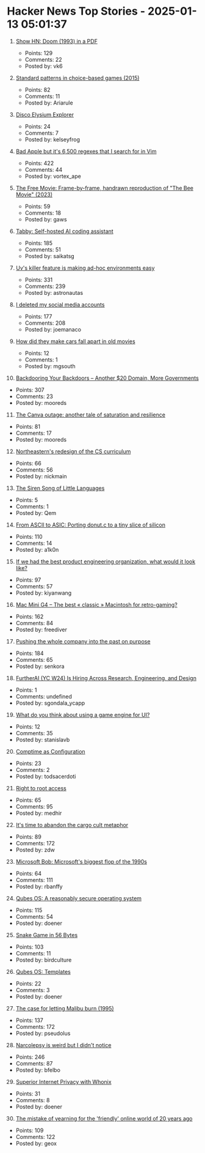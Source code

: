 # Hacker News Top Stories - 2025-01-13 05:01:37

1. [Show HN: Doom (1993) in a PDF](https://doompdf.pages.dev/doom.pdf)
   - Points: 129
   - Comments: 22
   - Posted by: vk6

2. [Standard patterns in choice-based games (2015)](https://heterogenoustasks.wordpress.com/2015/01/26/standard-patterns-in-choice-based-games/)
   - Points: 82
   - Comments: 11
   - Posted by: Ariarule

3. [Disco Elysium Explorer](http://134.0.119.41)
   - Points: 24
   - Comments: 7
   - Posted by: kelseyfrog

4. [Bad Apple but it's 6,500 regexes that I search for in Vim](https://eieio.games/blog/bad-apple-with-regex-in-vim/)
   - Points: 422
   - Comments: 44
   - Posted by: vortex_ape

5. [The Free Movie: Frame-by-frame, handrawn reproduction of "The Bee Movie" (2023)](https://thefreemovie.buzz/)
   - Points: 59
   - Comments: 18
   - Posted by: gaws

6. [Tabby: Self-hosted AI coding assistant](https://github.com/TabbyML/tabby)
   - Points: 185
   - Comments: 51
   - Posted by: saikatsg

7. [Uv's killer feature is making ad-hoc environments easy](https://valatka.dev/2025/01/12/on-killer-uv-feature.html)
   - Points: 331
   - Comments: 239
   - Posted by: astronautas

8. [I deleted my social media accounts](https://asylumsquare.com/backstage/2025-01-12/why-i-deleted-my-social-media-accounts)
   - Points: 177
   - Comments: 208
   - Posted by: joemanaco

9. [How did they make cars fall apart in old movies](https://movies.stackexchange.com/questions/79161/how-did-they-make-cars-fall-apart-in-old-movies)
   - Points: 12
   - Comments: 1
   - Posted by: mgsouth

10. [Backdooring Your Backdoors – Another $20 Domain, More Governments](https://labs.watchtowr.com/more-governments-backdoors-in-your-backdoors/)
   - Points: 307
   - Comments: 23
   - Posted by: mooreds

11. [The Canva outage: another tale of saturation and resilience](https://surfingcomplexity.blog/2024/12/21/the-canva-outage-another-tale-of-saturation-and-resilience/)
   - Points: 81
   - Comments: 17
   - Posted by: mooreds

12. [Northeastern's redesign of the CS curriculum](https://huntnewsnu.com/82511/editorial/op-eds/op-ed-northeasterns-redesign-of-the-khoury-curriculum-abandons-the-fundamentals-of-computer-science/)
   - Points: 66
   - Comments: 56
   - Posted by: nickmain

13. [The Siren Song of Little Languages](https://www.wilfred.me.uk/blog/2019/03/24/the-siren-song-of-little-languages/)
   - Points: 5
   - Comments: 1
   - Posted by: Qem

14. [From ASCII to ASIC: Porting donut.c to a tiny slice of silicon](https://www.a1k0n.net/2025/01/10/tiny-tapeout-donut.html)
   - Points: 110
   - Comments: 14
   - Posted by: a1k0n

15. [If we had the best product engineering organization, what would it look like?](https://www.jamesshore.com/v2/blog/2025/the-best-product-engineering-org-in-the-world)
   - Points: 97
   - Comments: 57
   - Posted by: kiyanwang

16. [Mac Mini G4 – The best « classic » Macintosh for retro-gaming?](https://www.xtof.info/MacMiniG4-the-best-classic-macintosh-for-retrogaming.html)
   - Points: 162
   - Comments: 84
   - Posted by: freediver

17. [Pushing the whole company into the past on purpose](https://rachelbythebay.com/w/2025/01/09/lag/)
   - Points: 184
   - Comments: 65
   - Posted by: senkora

18. [FurtherAI (YC W24) Is Hiring Across Research, Engineering, and Design](https://www.ycombinator.com/companies/furtherai/jobs)
   - Points: 1
   - Comments: undefined
   - Posted by: sgondala_ycapp

19. [What do you think about using a game engine for UI?](undefined)
   - Points: 12
   - Comments: 35
   - Posted by: stanislavb

20. [Comptime as Configuration](https://www.openmymind.net/Comptime-as-Configuration/)
   - Points: 23
   - Comments: 2
   - Posted by: todsacerdoti

21. [Right to root access](https://medhir.com/blog/right-to-root-access)
   - Points: 65
   - Comments: 95
   - Posted by: medhir

22. [It's time to abandon the cargo cult metaphor](https://www.righto.com/2025/01/its-time-to-abandon-cargo-cult-metaphor.html)
   - Points: 89
   - Comments: 172
   - Posted by: zdw

23. [Microsoft Bob: Microsoft's biggest flop of the 1990s](https://dfarq.homeip.net/microsoft-bob-microsofts-biggest-flop-of-the-199)
   - Points: 64
   - Comments: 111
   - Posted by: rbanffy

24. [Qubes OS: A reasonably secure operating system](https://www.qubes-os.org/)
   - Points: 115
   - Comments: 54
   - Posted by: doener

25. [Snake Game in 56 Bytes](https://github.com/donno2048/snake)
   - Points: 103
   - Comments: 11
   - Posted by: birdculture

26. [Qubes OS: Templates](https://www.qubes-os.org/doc/templates/)
   - Points: 22
   - Comments: 3
   - Posted by: doener

27. [The case for letting Malibu burn (1995)](https://longreads.com/2018/12/04/the-case-for-letting-malibu-burn/)
   - Points: 137
   - Comments: 172
   - Posted by: pseudolus

28. [Narcolepsy is weird but I didn't notice](https://www.fortressofdoors.com/narcolepsy-is-weird-but-i-didnt-notice/)
   - Points: 246
   - Comments: 87
   - Posted by: bfelbo

29. [Superior Internet Privacy with Whonix](https://www.whonix.org/wiki/Homepage)
   - Points: 31
   - Comments: 8
   - Posted by: doener

30. [The mistake of yearning for the 'friendly' online world of 20 years ago](https://english.elpais.com/lifestyle/2025-01-07/the-internet-hasnt-made-us-bad-we-were-already-like-that-the-mistake-of-yearning-for-the-friendly-online-world-of-20-years-ago.html)
   - Points: 109
   - Comments: 122
   - Posted by: geox

